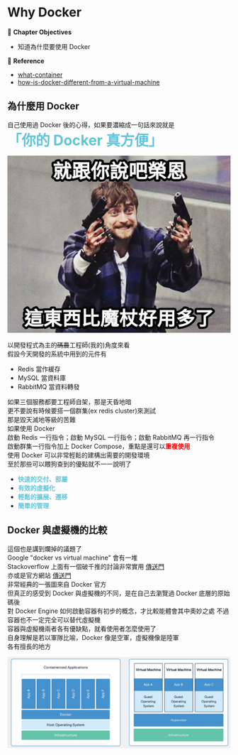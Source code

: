 # Why Docker

:green_book: **Chapter Objectives**

* 知道為什麼要使用 Docker

:blue_book: **Reference**

* [what-container](https://www.docker.com/resources/what-container/#/package_software)  
* [how-is-docker-different-from-a-virtual-machine](https://stackoverflow.com/questions/16047306/how-is-docker-different-from-a-virtual-machine)

## 為什麼用 Docker

自己使用過 Docker 後的心得，如果要濃縮成一句話來說就是  
<font color="#63C5DA" size="6">**「你的 Docker 真方便」**</font>  

![meme01](../.vuepress/public/docker/meme01.jpg)  

以開發程式為主的~~碼農~~工程師(我的)角度來看  
假設今天開發的系統中用到的元件有  
  
* Redis 當作緩存  
* MySQL 當資料庫  
* RabbitMQ 當資料轉發  
  
如果三個服務都要工程師自架，那是天昏地暗  
更不要說有時候要搭一個群集(ex redis cluster)來測試  
那是毀天滅地等級的苦難  
如果使用 Docker  
啟動 Redis 一行指令；啟動 MySQL 一行指令；啟動 RabbitMQ 再一行指令  
啟動群集一行指令加上 Docker Compose，重點是還可以<font color="#FF0000">**重複使用**</font>  
使用 Docker 可以非常輕鬆的建構出需要的開發環境  
至於那些可以餵狗查到的優點就不一一說明了  

* <font color="#63C5DA">**快速的交付、部屬**</font>
* <font color="#63C5DA">**有效的虛擬化**</font>
* <font color="#63C5DA">**輕鬆的擴展、遷移**</font>
* <font color="#63C5DA">**簡單的管理**</font>

## Docker 與虛擬機的比較

這個也是講到爛掉的議題了  
Google "docker vs virtual machine" 會有一堆  
Stackoverflow 上面有一個破千推的討論非常實用 [傳送門](https://stackoverflow.com/questions/16047306/how-is-docker-different-from-a-virtual-machine)  
亦或是官方網站 [傳送門](https://www.docker.com/resources/what-container/#/package_software)  
非常經典的一張圖來自 Docker 官方  
但真正的感受到 Docker 與虛擬機的不同，是在自己去瀏覽過 Docker 底層的原始碼後  
對 Docker Engine 如何啟動容器有初步的概念，才比較能體會其中奧妙之處
不過容器也不一定完全可以替代虛擬機  
容器與虛擬機兩者各有優缺點，就看使用者怎麼使用了  
自身理解是若以軍隊比喻，Docker 像是空軍，虛擬機像是陸軍&nbsp;  
各有擅長的地方  

![dockervsvm](../.vuepress/public/docker/whycontainervsvm.png)  
